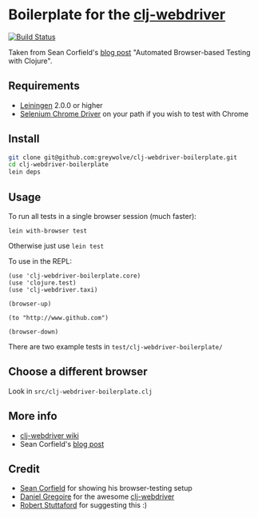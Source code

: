 # Boilerplate for the [clj-webdriver](https://github.com/semperos/clj-webdriver)

[![Build
Status](https://semaphoreapp.com/api/v1/projects/ac6a72a8-4176-4571-948b-b5fb860b5cd1/326380/badge.png)](https://semaphoreapp.com/renderedtext/clj-webdriver-boilerplate)

Taken from Sean Corfield's [blog
post](http://corfield.org/blog/post.cfm/automated-browser-based-testing-with-clojure)
"Automated Browser-based Testing with Clojure".

## Requirements

- [Leiningen](https://github.com/technomancy/leiningen) 2.0.0 or higher
- [Selenium Chrome Driver](http://code.google.com/p/selenium/wiki/ChromeDriver) on your path if you wish to test with Chrome

## Install

```bash
git clone git@github.com:greywolve/clj-webdriver-boilerplate.git
cd clj-webdriver-boilerplate
lein deps
```

## Usage

To run all tests in a single browser session (much faster):

```
lein with-browser test
```

Otherwise just use ```lein test```

To use in the REPL:

```
(use 'clj-webdriver-boilerplate.core)
(use 'clojure.test)
(use 'clj-webdriver.taxi)

(browser-up)

(to "http://www.github.com")

(browser-down)
```

There are two example tests in ```test/clj-webdriver-boilerplate/```

## Choose a different browser

Look in `src/clj-webdriver-boilerplate.clj` 

## More info

- [clj-webdriver wiki](https://github.com/semperos/clj-webdriver/wiki)
- Sean Corfield's [blog post](http://corfield.org/blog/post.cfm/automated-browser-based-testing-with-clojure)

## Credit

- [Sean Corfield](http://corfield.org/) for showing his browser-testing setup 
- [Daniel Gregoire](https://github.com/semperos) for the awesome [clj-webdriver](https://github.com/semperos/clj-webdriver)
- [Robert Stuttaford](https://github.com/robert-stuttaford) for suggesting this :)

